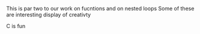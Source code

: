 This is par two to our work on fucntions and on nested loops
Some of these are interesting display of creativty

C is fun

